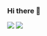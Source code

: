 ### Hi there 👋
<img src="https://img.shields.io/badge/HTML5-E34F26?style=flat-square&logo=HTML5%&logoColor=white"/>
<img src="https://img.shields.io/badge/CSS3-1572B6?style=flat-square&logo=CSS3%&logoColor=white"/>
